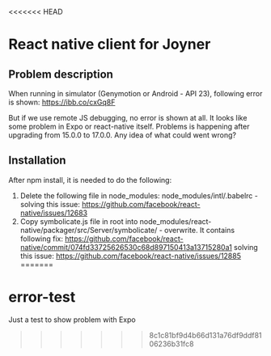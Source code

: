 <<<<<<< HEAD
# React native client for Joyner

## Problem description
When running in simulator (Genymotion or Android - API 23), following error is shown: https://ibb.co/cxGq8F

But if we use remote JS debugging, no error is shown at all. It looks like some problem in Expo or react-native itself. Problems is happening after upgrading from 15.0.0 to 17.0.0. Any idea of what could went wrong?

## Installation
After npm install, it is needed to do the following:

1. Delete the following file in node_modules: node_modules/intl/.babelrc - solving this issue: https://github.com/facebook/react-native/issues/12683
2. Copy symbolicate.js file in root into node_modules/react-native/packager/src/Server/symbolicate/ - overwrite. It contains following fix: https://github.com/facebook/react-native/commit/074fd33725626530c68d897150413a13715280a1 solving this issue: https://github.com/facebook/react-native/issues/12885
=======
# error-test
Just a test to show problem with Expo
>>>>>>> 8c1c81bf9d4b66d131a76df9ddf8106236b31fc8
